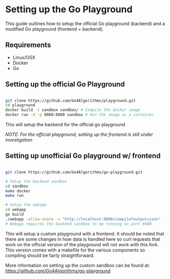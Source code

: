 # Setting up the Go Playground

This guide outlines how to setup the official Go playground (backend) and a modified Go playground (frontend + backend).

## Requirements

* Linux/OSX
* Docker
* Go

## Setting up the official Go Playground

```bash

git clone https://github.com/Go4Algorithms/playground.git
cd playground
docker build -t sandbox sandbox/ # Compile the docker image
docker run -d -p 8080:8080 sandbox # Run the image as a container

```

This will setup the backend for the official go playground

*NOTE: For the official playground, setting up the frontend is still under investigation*

## Setting up unofficial Go playground w/ frontend

```bash

git clone https://github.com/Go4Algorithms/go-playground.git

# Setup the backend sandbox
cd sandbox
make docker
make run

# Setup the webapp
cd webapp
go build
./webapp -allow-share -s "http://localhost:8080/compile?output=json"
# Webapp requires the backend sandbox to be running on port 8080

```

This will setup a custom playground with a frontend. It should be noted that there are some changes in how data is handled here so curl requests that work on the official version of the playground will not work with this fork. This version comes with a makefile for the various components so compiling should be fairly straightforward.


More information on setting up the custom sandbox can be found at: https://github.com/Go4Algorithms/go-playground  
